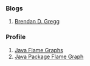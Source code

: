 ### Blogs
1. [Brendan D. Gregg](http://www.brendangregg.com/index.html)

### Profile
1. [Java Flame Graphs](http://www.brendangregg.com/blog/2014-06-12/java-flame-graphs.html)
2. [Java Package Flame Graph](http://www.brendangregg.com/blog/2017-06-30/package-flame-graph.html)

